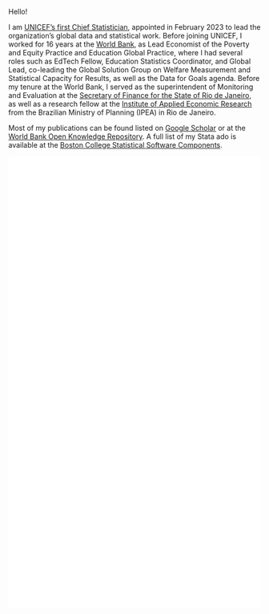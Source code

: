 Hello!

I am [UNICEF’s first Chief Statistician](https://www.unicef.org/media/experts/joao-pedro-azevedo), appointed in February 2023 to lead the organization’s global data and statistical work. Before joining UNICEF, I worked for 16 years at the [World Bank](https://www.worldbank.org/en/about/people/j/joao-pedro-azevedo), as Lead Economist of the Poverty and Equity Practice and Education Global Practice, where I had several roles such as EdTech Fellow, Education Statistics Coordinator, and Global Lead, co-leading the Global Solution Group on Welfare Measurement and Statistical Capacity for Results, as well as the Data for Goals agenda. Before my tenure at the World Bank, I served as the superintendent of Monitoring and Evaluation at the [Secretary of Finance for the State of Rio de Janeiro](https://www.fazenda.rj.gov.br/), as well as a research fellow at the [Institute of Applied Economic Research](https://ipea.gov.br) from the Brazilian Ministry of Planning (IPEA) in Rio de Janeiro. 

Most of my publications can be found listed on [Google Scholar](https://scholar.google.com/citations?user=lTKXA78AAAAJ) or at the [World Bank Open Knowledge Repository](https://openknowledge.worldbank.org/entities/person/360f7a2e-0784-56e1-acf4-7f805fd50257). A full list of my Stata ado is available at the [Boston College Statistical Software Components](https://ideas.repec.org/e/pwa88.html). 

<img src="/github-metrics.svg" alt="Metrics"  height="900px">

<!--
**jpazvd/jpazvd** is a ✨ _special_ ✨ repository because its `README.md` (this file) appears on your GitHub profile.

Here are some ideas to get you started:

- 🔭 I’m currently working on ...
- 🌱 I’m currently learning ...
- 👯 I’m looking to collaborate on ...
- 🤔 I’m looking for help with ...
- 💬 Ask me about ...
- 📫 How to reach me: ...
- 😄 Pronouns: ...
- ⚡ Fun fact: ...
-->


<!-- Google tag (gtag.js) -->
<script async src="https://www.googletagmanager.com/gtag/js?id=G-8K7TMJMKHG"></script>
<script>
  window.dataLayer = window.dataLayer || [];
  function gtag(){dataLayer.push(arguments);}
  gtag('js', new Date());

  gtag('config', 'G-8K7TMJMKHG');
</script>